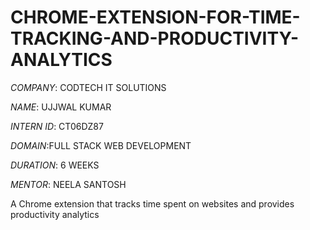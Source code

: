 # CHROME-EXTENSION-FOR-TIME-TRACKING-AND-PRODUCTIVITY-ANALYTICS

*COMPANY*: CODTECH IT SOLUTIONS

*NAME*: UJJWAL KUMAR 

*INTERN ID*: CT06DZ87

*DOMAIN*:FULL STACK WEB DEVELOPMENT

*DURATION*: 6 WEEKS

*MENTOR*: NEELA SANTOSH

A Chrome extension that tracks time spent on websites and provides productivity analytics










